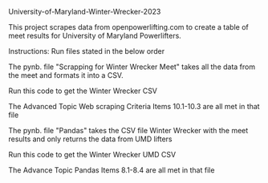 University-of-Maryland-Winter-Wrecker-2023

This project scrapes data from openpowerlifting.com to create a table of meet results for University of Maryland Powerlifters.

Instructions: Run files stated in the below order

The pynb. file "Scrapping for Winter Wrecker Meet" takes all the data from the meet and formats it into a CSV. 

Run this code to get the Winter Wrecker CSV

The Advanced Topic Web scraping Criteria Items 10.1-10.3 are all met in that file

The pynb. file "Pandas" takes the CSV file Winter Wrecker with the meet results and only returns the data from UMD lifters

Run this code to get the Winter Wrecker UMD CSV 

The Advance Topic Pandas Items 8.1-8.4 are all met in that file

